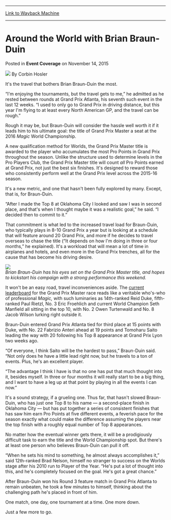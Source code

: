 
---
[Link to Wayback Machine](https://web.archive.org/web/20160324220205/http://magic.wizards.com/en/events/coverage/gpatl15/around-the-world-with-bbd-2015-11-14)

[_metadata_:author]:- "Corbin Hosler"
[_metadata_:description]:- "It's the travel that bothers Brian Braun-Duin the most. “I'm enjoying the tournaments, but the travel gets to me,” he admitted as he rested between rounds at Grand Prix Atlanta, his seventh such event in the last 12 weeks. “I used to only go to Grand Prix in driving distance, but this year I'm flying to at least every North American GP, and the travel can be rough.” Rough it may be, but Braun-Duin will consider the hassle well worth it if it leads him to his ultimate goal: the title of Grand Prix Master a seat at the 2016 Magic World Championship."
[_metadata_:generator]:- "Drupal 7 (http://drupal.org)"
[_metadata_:node]:- "838891"
[_metadata_:publish_date]:- "2015-11-14"
[_metadata_:source]:- "div-main-content"
[_metadata_:title]:- "Around the World with Brian Braun-Duin"
[_metadata_:wayback_capture_timestamp]:- "2016-03-24 22:02:05"
[_metadata_:wayback_raw_url]:- "https://web.archive.org/web/20160324220205id_/http://magic.wizards.com/en/events/coverage/gpatl15/around-the-world-with-bbd-2015-11-14"
[_metadata_:wayback_url]:- "http://magic.wizards.com/en/events/coverage/gpatl15/around-the-world-with-bbd-2015-11-14"
---


Around the World with Brian Braun-Duin
======================================



 Posted in **Event Coverage**
 on November 14, 2015 






![](https://media.magic.wizards.com/styles/auth_small/public/images/person/hosler.jpg)
By Corbin Hosler











It's the travel that bothers Brian Braun-Duin the most.


“I'm enjoying the tournaments, but the travel gets to me,” he admitted as he rested between rounds at Grand Prix Atlanta, his seventh such event in the last 12 weeks. “I used to only go to Grand Prix in driving distance, but this year I'm flying to at least every North American GP, and the travel can be rough.”


Rough it may be, but Braun-Duin will consider the hassle well worth it if it leads him to his ultimate goal: the title of Grand Prix Master a seat at the 2016 *Magic* World Championship.


A new qualification method for Worlds, the Grand Prix Master title is awarded to the player who accumulates the most Pro Points in Grand Prix throughout the season. Unlike the structure used to determine levels in the Pro Players Club, the Grand Prix Master title will count *all* Pro Points earned at Grand Prix, not just the best six finishes. It's designed to reward those who consistently perform well at the Grand Prix level across the 2015-16 season.


It's a new metric, and one that hasn't been fully explored by many. Except, that is, for Braun-Duin.


“After I made the Top 8 at Oklahoma City I looked and saw I was in second place, and that's when I thought maybe it was a realistic goal,” he said. “I decided then to commit to it.”


That commitment is what led to the increased travel load for Braun-Duin, who typically plays in 8-10 Grand Prix a year but is looking at a schedule that will feature around 20 Grand Prix, and more if he decides to travel overseas to chase the title (“It depends on how I'm doing in three or four months,” he explained). It's a workload that will mean a lot of time in airplanes and hotels, and even more in the Grand Prix trenches, all for the cause that has become his driving desire.


**![](https://media.wizards.com/2015/events/gpatl15/gpatl15_atw-bbd.jpg)**  
*Brian Braun-Duin has his eyes set on the Grand Prix Master title, and hopes to kickstart his campaign with a strong performance this weekend.*


It won't be an easy road, travel inconveniences aside. The [current leaderboard](http://magic.wizards.com/en/protour/standings/topgp1516) for the Grand Prix Master race reads like a veritable who's-who of professional *Magic,* with such luminaries as 14th-ranked Reid Duke, fifth-ranked Paul Rietzl, No. 3 Eric Froehlich and current World Champion Seth Manfield all sitting in the top 10, with No. 2 Owen Turtenwald and No. 8 Jacob Wilson lurking right outside it.


Braun-Duin entered Grand Prix Atlanta tied for third place at 15 points with Duke, with No. 22 Fabrizio Anteri ahead at 19 points and Tomoharu Saito leading the way with 20 following his Top 8 appearance at Grand Prix Lyon two weeks ago.


“Of everyone, I think Saito will be the hardest to pass,” Braun-Duin said. “Not only does he have a little lead right now, but he travels to a ton of events. Plus, he's an excellent player.


“The advantage I think I have is that no one has put that much thought into it, besides myself. In three or four months it will really start to be a big thing, and I want to have a leg up at that point by playing in all the events I can now.”


It's a sound strategy, if a grueling one. Thus far, that hasn't slowed Braun-Duin, who has just one Top 8 to his name — a second-place finish in Oklahoma City — but has put together a series of consistent finishes that has saw him earn Pro Points at five different events, a feverish pace for the season exactly what could make the difference assuming the players near the top finish with a roughly equal number of Top 8 appearances.


No matter how the eventual winner gets there, it will be a prodigiously difficult task to earn the title and the World Championship spot. But there's at least one person who believes Braun-Duin can pull it off.


“When he sets his mind to something, he almost always accomplishes it,” said 12th-ranked Brad Nelson, himself no stranger to success on the Worlds stage after his 2010 run to Player of the Year. “He's put a lot of thought into this, and he's completely focused on the goal. He's got a great chance.”


After Braun-Duin won his Round 3 feature match in Grand Prix Atlanta to remain unbeaten, he took a few minutes to himself, thinking about the challenging path he's placed in front of him.


One match, one day, one tournament at a time. One more down.


Just a few more to go.







